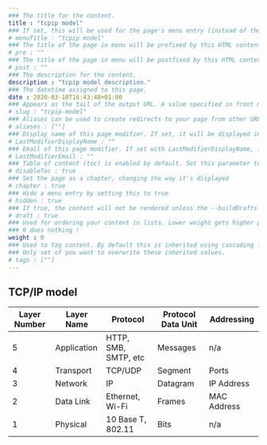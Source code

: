 ```yaml
---
### The title for the content.
title : "tcpip model"
### If set, this will be used for the page's menu entry (instead of the `title` attribute)
# menuTitle : "tcpip model"
### The title of the page in menu will be prefixed by this HTML content
# pre : ""
### The title of the page in menu will be postfixed by this HTML content
# post : ""
### The description for the content.
description : "tcpip model description."
### The datetime assigned to this page.
date : 2020-03-10T16:43:48+01:00
### Appears as the tail of the output URL. A value specified in front matter will override the segment of the URL based on the filename.
# slug : "tcpip-model"
### Aliases can be used to create redirects to your page from other URLs.
# aliases : [""]
### Display name of this page modifier. If set, it will be displayed in the footer.
# LastModifierDisplayName : ""
### Email of this page modifier. If set with LastModifierDisplayName, it will be displayed in the footer
# LastModifierEmail : ""
### Table of content (toc) is enabled by default. Set this parameter to true to disable it.
# disableToc : true
### Set the page as a chapter, changing the way it's displayed
# chapter : true
### Hide a menu entry by setting this to true
# hidden : true
### If true, the content will not be rendered unless the --buildDrafts flag is passed to the hugo command.
# draft : true
### Used for ordering your content in lists. Lower weight gets higher precedence. So content with lower weight will come first.
### 0 does nothing !
weight : 0
### Used to tag content. By default this is inherited using cascading from _index.md files
### Only set of you want to overwrite these inherited values.
# tags : [""]
---
```


## TCP/IP model

| Layer Number   | Layer Name    | Protocol             | Protocol Data Unit  | Addressing    |
| -------------- | ------------- | ---------------------|-------------------- | ------------- |
|5               | Application   | HTTP, SMB, SMTP, etc | Messages            |  n/a          |
|4               | Transport     | TCP/UDP              | Segment             |  Ports        |
|3               | Network       | IP                   | Datagram            |  IP Address   |
|2               | Data Link     | Ethernet, Wi-Fi      | Frames              |  MAC Address  |
|1               | Physical      | 10 Base T, 802.11    | Bits                |  n/a          |

